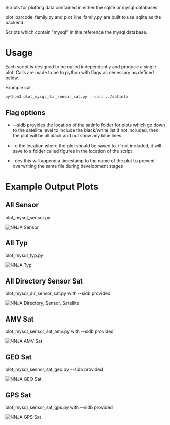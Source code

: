 Scripts for plotting data contained in either the sqlite or mysql databases.

plot_barcode_family.py and plot_line_family.py are built to use sqlite as the backend. 

Scripts which contain "mysql" in title reference the mysql database.


# Usage

Each script is designed to be called independently and produce a single plot. Calls are made to be to python with flags as necessary as defined below.

Example call:
```sh
python3 plot_mysql_dir_sensor_sat.py --sidb ../satinfo 
```

## Flag options 

* --sidb provides the location of the satinfo folder for plots which go down to the satellite level to include the black/white list 
     if not included, then the plot will be all black and not show any blue lines 

* -o the location where the plot should be saved to.
    if not included, it will save to a folder called figures in the location of the script 

* -dev this will append a timestamp to the name of the plot to prevent overwriting the same file during development stages 

# Example Output Plots

## All Sensor
plot_mysql_sensor.py 

![NNJA Sensor](/src/plotting/examples/all_line_observations_inventory_sensor.png "NNJA Sensor Plot")

## All Typ
plot_mysql_typ.py

![NNJA Typ](/src/plotting/examples/all_line_observations_inventory_typ.png "NNJA Typ Plot")

## All Directory Sensor Sat
plot_mysql_dir_sensor_sat.py with --sidb provided

![NNJA Directory, Sensor, Satellite](/src/plotting/examples/all_line_observations_inventory_dir_sensor_sat.png "NNJA Directory, Sensor, Satellite Plot")

## AMV Sat
plot_mysql_sensor_sat_amv.py with --sidb provided 

![NNJA AMV Sat](/src/plotting/examples/amv_line_observations_inventory_sensor_sat.png "NNJA AMV Sat Plot")

## GEO Sat 
plot_mysql_sesnor_sat_geo.py --sidb provided

![NNJA GEO Sat](/src/plotting/examples/geo_line_observations_inventory_sensor_sat.png "NNJA GEO Sat Plot")

## GPS Sat 
plot_mysql_sensor_sat_gps.py with --sidb provided

![NNJA GPS Sat](/src/plotting/examples/gps_line_observations_inventory_sensor_sat.png "NNJA GPS Sat Plot")